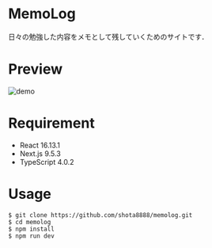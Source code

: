 # MemoLog
日々の勉強した内容をメモとして残していくためのサイトです．

# Preview
![demo](https://user-images.githubusercontent.com/59161023/94364477-7935d480-0104-11eb-8161-2e5cec28a9b5.png)

# Requirement
* React 16.13.1
* Next.js 9.5.3
* TypeScript 4.0.2

# Usage
```
$ git clone https://github.com/shota8888/memolog.git
$ cd memolog
$ npm install 
$ npm run dev
```